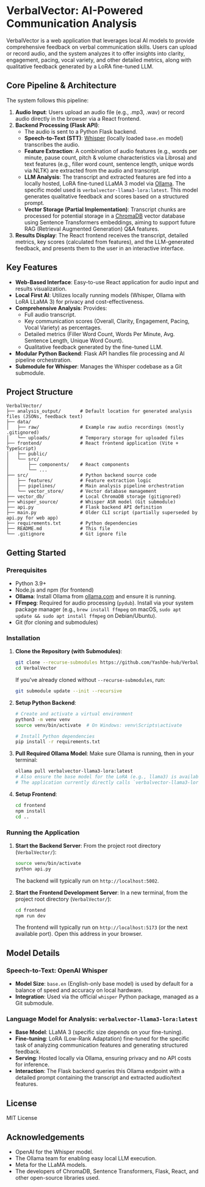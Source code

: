 # VerbalVector: AI-Powered Communication Analysis

VerbalVector is a web application that leverages local AI models to provide comprehensive feedback on verbal communication skills. Users can upload or record audio, and the system analyzes it to offer insights into clarity, engagement, pacing, vocal variety, and other detailed metrics, along with qualitative feedback generated by a LoRA fine-tuned LLM.

## Core Pipeline & Architecture

The system follows this pipeline:

1.  **Audio Input**: Users upload an audio file (e.g., .mp3, .wav) or record audio directly in the browser via a React frontend.
2.  **Backend Processing (Flask API)**:
    *   The audio is sent to a Python Flask backend.
    *   **Speech-to-Text (STT)**: [Whisper](https://github.com/openai/whisper) (locally loaded `base.en` model) transcribes the audio.
    *   **Feature Extraction**: A combination of audio features (e.g., words per minute, pause count, pitch & volume characteristics via Librosa) and text features (e.g., filler word count, sentence length, unique words via NLTK) are extracted from the audio and transcript.
    *   **LLM Analysis**: The transcript and extracted features are fed into a locally hosted, LoRA fine-tuned LLaMA 3 model via [Ollama](https://ollama.com/). The specific model used is `verbalvector-llama3-lora:latest`. This model generates qualitative feedback and scores based on a structured prompt.
    *   **Vector Storage (Partial Implementation)**: Transcript chunks are processed for potential storage in a [ChromaDB](https://www.trychroma.com/) vector database using Sentence Transformers embeddings, aiming to support future RAG (Retrieval Augmented Generation) Q&A features.
3.  **Results Display**: The React frontend receives the transcript, detailed metrics, key scores (calculated from features), and the LLM-generated feedback, and presents them to the user in an interactive interface.

## Key Features

-   **Web-Based Interface**: Easy-to-use React application for audio input and results visualization.
-   **Local First AI**: Utilizes locally running models (Whisper, Ollama with LoRA LLaMA 3) for privacy and cost-effectiveness.
-   **Comprehensive Analysis**: Provides:
    -   Full audio transcript.
    -   Key communication scores (Overall, Clarity, Engagement, Pacing, Vocal Variety) as percentages.
    -   Detailed metrics (Filler Word Count, Words Per Minute, Avg. Sentence Length, Unique Word Count).
    -   Qualitative feedback generated by the fine-tuned LLM.
-   **Modular Python Backend**: Flask API handles file processing and AI pipeline orchestration.
-   **Submodule for Whisper**: Manages the Whisper codebase as a Git submodule.

## Project Structure

```
VerbalVector/
├── analysis_output/       # Default location for generated analysis files (JSONs, feedback text)
├── data/
│   ├── raw/               # Example raw audio recordings (mostly .gitignored)
│   └── uploads/           # Temporary storage for uploaded files
├── frontend/              # React frontend application (Vite + TypeScript)
│   ├── public/
│   └── src/
│       ├── components/    # React components
│       └── ...
├── src/                   # Python backend source code
│   ├── features/          # Feature extraction logic
│   ├── pipelines/         # Main analysis pipeline orchestration
│   └── vector_store/      # Vector database management
├── vector_db/             # Local ChromaDB storage (gitignored)
├── whisper_source/        # Whisper ASR model (Git submodule)
├── api.py                 # Flask backend API definition
├── main.py                # Older CLI script (partially superseded by api.py for web app)
├── requirements.txt       # Python dependencies
├── README.md              # This file
└── .gitignore             # Git ignore file
```

## Getting Started

### Prerequisites

-   Python 3.9+
-   Node.js and npm (for frontend)
-   **Ollama**: Install Ollama from [ollama.com](https://ollama.com/) and ensure it is running.
-   **FFmpeg**: Required for audio processing (`pydub`). Install via your system package manager (e.g., `brew install ffmpeg` on macOS, `sudo apt update && sudo apt install ffmpeg` on Debian/Ubuntu).
-   Git (for cloning and submodules)

### Installation

1.  **Clone the Repository (with Submodules)**:
    ```bash
    git clone --recurse-submodules https://github.com/YashDe-hub/VerbalVector.git
    cd VerbalVector
    ```
    If you've already cloned without `--recurse-submodules`, run:
    ```bash
    git submodule update --init --recursive
    ```

2.  **Setup Python Backend**:
    ```bash
    # Create and activate a virtual environment
    python3 -m venv venv
    source venv/bin/activate  # On Windows: venv\Scripts\activate

    # Install Python dependencies
    pip install -r requirements.txt
    ```

3.  **Pull Required Ollama Model**:
    Make sure Ollama is running, then in your terminal:
    ```bash
    ollama pull verbalvector-llama3-lora:latest
    # Also ensure the base model for the LoRA (e.g., llama3) is available if the LoRA isn't self-contained.
    # The application currently directly calls `verbalvector-llama3-lora:latest`.
    ```

4.  **Setup Frontend**:
    ```bash
    cd frontend
    npm install
    cd .. 
    ```

### Running the Application

1.  **Start the Backend Server**:
    From the project root directory (`VerbalVector/`):
    ```bash
    source venv/bin/activate 
    python api.py
    ```
    The backend will typically run on `http://localhost:5002`.

2.  **Start the Frontend Development Server**:
    In a new terminal, from the project root directory (`VerbalVector/`):
    ```bash
    cd frontend
    npm run dev
    ```
    The frontend will typically run on `http://localhost:5173` (or the next available port). Open this address in your browser.

## Model Details

### Speech-to-Text: OpenAI Whisper

-   **Model Size**: `base.en` (English-only base model) is used by default for a balance of speed and accuracy on local hardware.
-   **Integration**: Used via the official `whisper` Python package, managed as a Git submodule.

### Language Model for Analysis: `verbalvector-llama3-lora:latest`

-   **Base Model**: LLaMA 3 (specific size depends on your fine-tuning).
-   **Fine-tuning**: LoRA (Low-Rank Adaptation) fine-tuned for the specific task of analyzing communication features and generating structured feedback.
-   **Serving**: Hosted locally via Ollama, ensuring privacy and no API costs for inference.
-   **Interaction**: The Flask backend queries this Ollama endpoint with a detailed prompt containing the transcript and extracted audio/text features.

## License

MIT License

## Acknowledgements

-   OpenAI for the Whisper model.
-   The Ollama team for enabling easy local LLM execution.
-   Meta for the LLaMA models.
-   The developers of ChromaDB, Sentence Transformers, Flask, React, and other open-source libraries used. 
